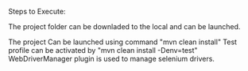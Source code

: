 Steps to Execute:

The project folder can be downladed to the local and can be launched.

The project Can be launched using command "mvn clean install" Test profile can be activated by "mvn clean install -Denv=test" WebDriverManager plugin is used to manage selenium drivers.

